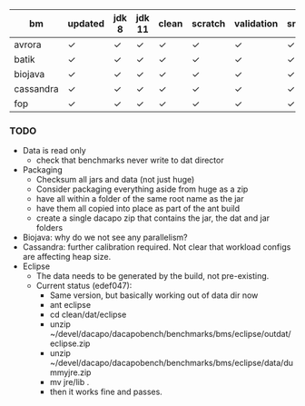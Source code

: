 |bm | updated | jdk 8 | jdk 11 | clean | scratch | validation | small | default | large | huge | latency |
|-|-|-|-|-|-|-|-|-|-|-|-|
|avrora|✓|✓|✓|✓|✓|✓|✓|✓|✓|||
|batik|✓|✓|✓|✓|✓|✓|✓|✓|✓|✓||
|biojava|✓|✓|✓|✓|✓|✓|✓|✓|✓|✓||
|cassandra|✓|✓|✓|✓|✓|✓|✓|✓|✓|?|?|
|fop|✓|✓|✓|✓|✓|✓|✓|✓||||


### TODO
* Data is read only
  * check that benchmarks never write to dat director
* Packaging
  * Checksum all jars and data (not just huge)
  * Consider packaging everything aside from huge as a zip
  * have all within a folder of the same root name as the jar
  * have them all copied into place as part of the ant build
  * create a single dacapo zip that contains the jar, the dat and jar folders
* Biojava: why do we not see any parallelism?
* Cassandra: further calibration required.   Not clear that workload configs are affecting heap size.
* Eclipse
  * The data needs to be generated by the build, not pre-existing.
  * Current status (edef047):
    * Same version, but basically working out of data dir now
    * ant eclipse
    * cd clean/dat/eclipse
    * unzip ~/devel/dacapo/dacapobench/benchmarks/bms/eclipse/outdat/eclipse.zip 
    * unzip ~/devel/dacapo/dacapobench/benchmarks/bms/eclipse/data/dummyjre.zip 
    * mv jre/lib .
    * then it works fine and passes.

